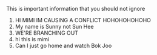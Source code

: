 This is important information that you should not ignore 

1. HI MIMI IM CAUSING A CONFLICT HOHOHOHOHOHO
2. My name is Sunny not Sun Hee
3. WE'RE BRANCHING OUT
4. hi this is mimi
5. Can I just go home and watch Bok Joo


